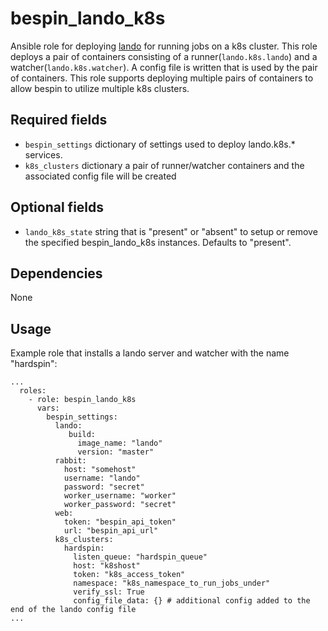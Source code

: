 # bespin_lando_k8s

Ansible role for deploying [lando](https://github.com/Duke-GCB/lando) for running jobs on a k8s cluster.
This role deploys a pair of containers consisting of a runner(`lando.k8s.lando`) and a watcher(`lando.k8s.watcher`).
A config file is written that is used by the pair of containers.
This role supports deploying multiple pairs of containers to allow bespin to utilize multiple k8s clusters.

## Required fields
- `bespin_settings` dictionary of settings used to deploy lando.k8s.* services.
- `k8s_clusters` dictionary a pair of runner/watcher containers and the associated config file will be created

## Optional fields
- `lando_k8s_state` string that is "present" or "absent" to setup or remove the specified bespin_lando_k8s instances. Defaults to "present".

## Dependencies
None

## Usage

Example role that installs a lando server and watcher with the name "hardspin":
```
...
  roles:
    - role: bespin_lando_k8s
      vars:
        bespin_settings:
          lando:
             build:
               image_name: "lando"
               version: "master"
          rabbit:
            host: "somehost"
            username: "lando"
            password: "secret"
            worker_username: "worker"
            worker_password: "secret"
          web:
            token: "bespin_api_token"
            url: "bespin_api_url"
          k8s_clusters:
            hardspin:
              listen_queue: "hardspin_queue"
              host: "k8shost"
              token: "k8s_access_token"
              namespace: "k8s_namespace_to_run_jobs_under"
              verify_ssl: True
              config_file_data: {} # additional config added to the end of the lando config file
...
```
